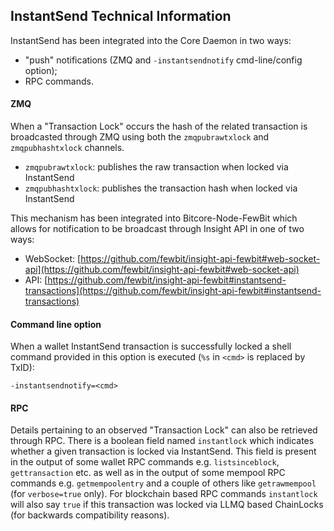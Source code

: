 ## InstantSend Technical Information

InstantSend has been integrated into the Core Daemon in two ways:

-   "push" notifications (ZMQ and `-instantsendnotify` cmd-line/config option);
-   RPC commands.

#### ZMQ

When a "Transaction Lock" occurs the hash of the related transaction is broadcasted through ZMQ using both the `zmqpubrawtxlock` and `zmqpubhashtxlock` channels.

-   `zmqpubrawtxlock`: publishes the raw transaction when locked via InstantSend
-   `zmqpubhashtxlock`: publishes the transaction hash when locked via InstantSend

This mechanism has been integrated into Bitcore-Node-FewBit which allows for notification to be broadcast through Insight API in one of two ways:

-   WebSocket: [https://github.com/fewbit/insight-api-fewbit#web-socket-api](https://github.com/fewbit/insight-api-fewbit#web-socket-api)
-   API: [https://github.com/fewbit/insight-api-fewbit#instantsend-transactions](https://github.com/fewbit/insight-api-fewbit#instantsend-transactions)

#### Command line option

When a wallet InstantSend transaction is successfully locked a shell command provided in this option is executed (`%s` in `<cmd>` is replaced by TxID):

```
-instantsendnotify=<cmd>
```

#### RPC

Details pertaining to an observed "Transaction Lock" can also be retrieved through RPC. There is a boolean field named `instantlock` which indicates whether a given transaction is locked via InstantSend. This field is present in the output of some wallet RPC commands e.g. `listsinceblock`, `gettransaction` etc. as well as in the output of some mempool RPC commands e.g. `getmempoolentry` and a couple of others like `getrawmempool` (for `verbose=true` only). For blockchain based RPC commands `instantlock` will also say `true` if this transaction was locked via LLMQ based ChainLocks (for backwards compatibility reasons).

